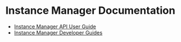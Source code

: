 # Instance Manager Documentation

* [Instance Manager API User Guide](api/README.md)
* [Instance Manager Developer Guides](dev/)

